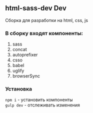 ## html-sass-dev Dev
Сборка для разработки на html, css, js
### В сборку входят компоненты: 
1. sass
2. concat
3. autoprefixer
4. csso
5. babel
6. uglify
7. browserSync

### Установка

`npm i` - установить компоненты  
`gulp dev` - отслеживать изменения